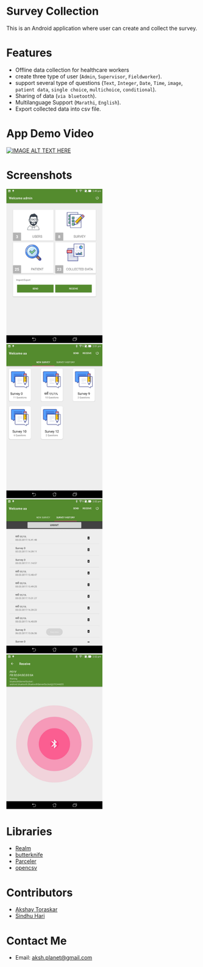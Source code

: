 # Survey Collection

This is an Android application where user can create and collect the survey.


# Features

- Offline data collection for healthcare workers
- create three type of user (`Admin`, `Supervisor`, `Fieldworker`).
- support several type of questions (`Text`, `Integer`, `Date`, `Time`, `image`, `patient data`, `single choice`, `multichoice`, `conditional`).
- Sharing of data (`via bluetooth`).
- Multilanguage Support (`Marathi`, `English`).
- Export collected data into csv file.


# App Demo Video
[![IMAGE ALT TEXT HERE](http://img.youtube.com/vi/PV1YA3uthQ0/0.jpg)](http://www.youtube.com/watch?v=PV1YA3uthQ0)

# Screenshots

<img src="./Screenshot/Screenshot_2017-03-09-14-49-43.jpg" width="50%" height="50%">
<img src="./Screenshot/Screenshot_2017-03-09-14-51-52.jpg" width="50%" height="50%">
<img src="./Screenshot/Screenshot_2017-03-09-14-52-29.jpg" width="50%" height="50%">
<img src="./Screenshot/Screenshot_2017-03-09-14-52-43.jpg" width="50%" height="50%">

# Libraries

- [Realm](https://github.com/realm/realm-java)
- [butterknife](https://github.com/JakeWharton/butterknife)
- [Parceler](https://github.com/johncarl81/parceler)
- [opencsv](http://opencsv.sourceforge.net/)


# Contributors

- [Akshay Toraskar](https://github.com/AkshayToraskar)
- [Sindhu Hari](https://github.com/sindhuee)

# Contact Me

- Email: aksh.planet@gmail.com



